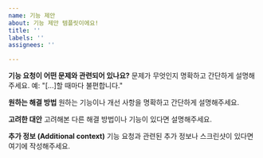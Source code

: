 ```yaml
---
name: 기능 제안
about: 기능 제안 템플릿이에요!
title: ''
labels: ''
assignees: ''

---
```


**기능 요청이 어떤 문제와 관련되어 있나요?**
문제가 무엇인지 명확하고 간단하게 설명해주세요.
예: "[...]할 때마다 불편합니다."

**원하는 해결 방법**
원하는 기능이나 개선 사항을 명확하고 간단하게 설명해주세요.

**고려한 대안**
고려해본 다른 해결 방법이나 기능이 있다면 설명해주세요.

**추가 정보 (Additional context)**
기능 요청과 관련된 추가 정보나 스크린샷이 있다면 여기에 작성해주세요.

